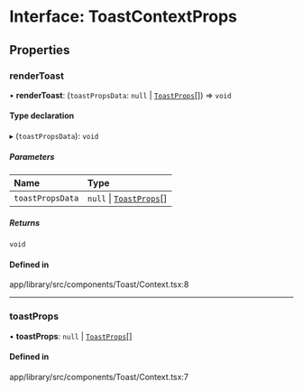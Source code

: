 # Interface: ToastContextProps

## Properties

### renderToast

• **renderToast**: (`toastPropsData`: ``null`` \| [`ToastProps`](../modules.md#toastprops)[]) => `void`

#### Type declaration

▸ (`toastPropsData`): `void`

##### Parameters

| Name | Type |
| :------ | :------ |
| `toastPropsData` | ``null`` \| [`ToastProps`](../modules.md#toastprops)[] |

##### Returns

`void`

#### Defined in

app/library/src/components/Toast/Context.tsx:8

___

### toastProps

• **toastProps**: ``null`` \| [`ToastProps`](../modules.md#toastprops)[]

#### Defined in

app/library/src/components/Toast/Context.tsx:7
